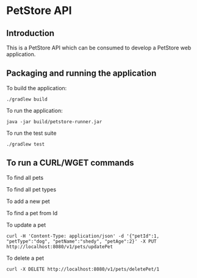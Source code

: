 # PetStore API

## Introduction

This is a PetStore API which can be consumed to develop a PetStore web application.

## Packaging and running the application

To build the application:

    ./gradlew build 
    
To run the application:

    java -jar build/petstore-runner.jar

To run the test suite

    ./gradlew test

## To run a CURL/WGET commands

To find all pets



To find all pet types



To add a new pet



To find a pet from Id

    

To update a pet

    curl -H 'Content-Type: application/json' -d '{"petId":1, "petType":"dog", "petName":"shedy", "petAge":2}' -X PUT http://localhost:8080/v1/pets/updatePet

To delete a pet

    curl -X DELETE http://localhost:8080/v1/pets/deletePet/1
    
    
